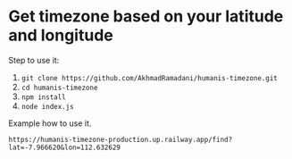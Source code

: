 # Get timezone based on your latitude and longitude

Step to use it:

1. ```git clone https://github.com/AkhmadRamadani/humanis-timezone.git```
2. ```cd humanis-timezone```
3. ```npm install```
4. ```node index.js```

Example how to use it. 


```https://humanis-timezone-production.up.railway.app/find?lat=-7.966620&lon=112.632629```
